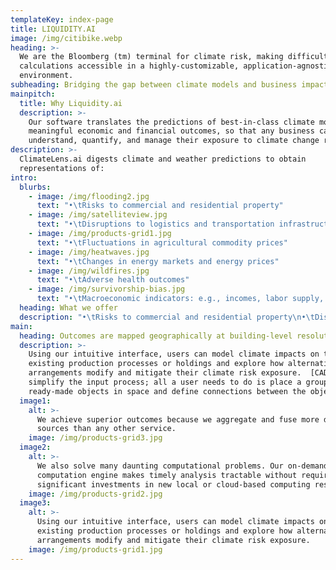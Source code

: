 ```yaml
---
templateKey: index-page
title: LIQUIDITY.AI
image: /img/citibike.webp
heading: >-
  We are the Bloomberg (tm) terminal for climate risk, making difficult
  calculations accessible in a highly-customizable, application-agnostic
  environment.
subheading: Bridging the gap between climate models and business impact
mainpitch:
  title: Why Liquidity.ai
  description: >-
    Our software translates the predictions of best-in-class climate models into
    meaningful economic and financial outcomes, so that any business can better
    understand, quantify, and manage their exposure to climate change risk.  
description: >-
  ClimateLens.ai digests climate and weather predictions to obtain
  representations of:
intro:
  blurbs:
    - image: /img/flooding2.jpg
      text: "•\tRisks to commercial and residential property"
    - image: /img/satelliteview.jpg
      text: "•\tDisruptions to logistics and transportation infrastructure"
    - image: /img/products-grid1.jpg
      text: "•\tFluctuations in agricultural commodity prices"
    - image: /img/heatwaves.jpg
      text: "•\tChanges in energy markets and energy prices"
    - image: /img/wildfires.jpg
      text: "•\tAdverse health outcomes"
    - image: /img/survivorship-bias.jpg
      text: "•\tMacroeconomic indicators: e.g., incomes, labor supply, productivity"
  heading: What we offer
  description: "•\tRisks to commercial and residential property\n•\tDisruptions to logistics and transportation infrastructure\n•\tFluctuations in agricultural commodity prices\n•\tChanges in energy markets and energy prices\n•\tAdverse health outcomes\n•\tMacroeconomic indicators: e.g., incomes, labor supply, productivity"
main:
  heading: Outcomes are mapped geographically at building-level resolutions
  description: >-
    Using our intuitive interface, users can model climate impacts on their
    existing production processes or holdings and explore how alternative
    arrangements modify and mitigate their climate risk exposure.  [CAD features
    simplify the input process; all a user needs to do is place a group of
    ready-made objects in space and define connections between the objects.]
  image1:
    alt: >-
      We achieve superior outcomes because we aggregate and fuse more data
      sources than any other service. 
    image: /img/products-grid3.jpg
  image2:
    alt: >-
      We also solve many daunting computational problems. Our on-demand
      computation engine makes timely analysis tractable without requiring
      significant investments in new local or cloud-based computing resources.
    image: /img/products-grid2.jpg
  image3:
    alt: >-
      Using our intuitive interface, users can model climate impacts on their
      existing production processes or holdings and explore how alternative
      arrangements modify and mitigate their climate risk exposure.  
    image: /img/products-grid1.jpg
---
```


